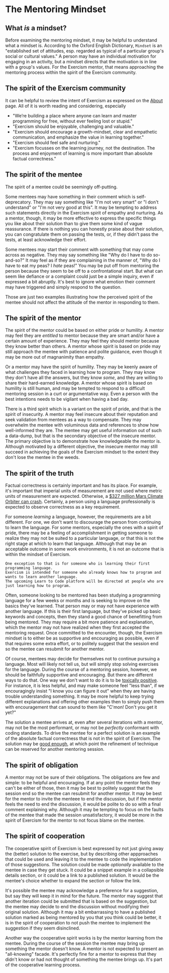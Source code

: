 # The Mentoring Mindset

## What _is_ a mindset?

Before examining the mentoring mindset, it may be helpful to understand what a mindset is.
According to the Oxford English Dictionary, `Mindset` is an "established set of attitudes, esp. regarded as typical of a particular group's social or cultural values."
A person may have an individual motivation for engaging in an activity, but a mindset directs that the motivation is in line with a group's values.
For the Exercism mentor, that means approaching the mentoring process within the spirit of the Exercism community.

## The spirit of the Exercism community

It can be helpful to review the intent of Exercism as expressed on the [About][exercism-about] page.
All of it is worth reading and considering, especially

- "We’re building a place where anyone can learn and master programming for free, without ever feeling lost or stupid."
- "Exercism should be enjoyable, challenging and valuable."
- "Exercism should encourage a growth-mindset, clear and empathetic communication, and emphasize the value in learning together."
- "Exercism should feel safe and nurturing."
- "Exercism focusses on the learning journey, not the destination. The process and enjoyment of learning is more important than absolute factual correctness."

## The spirit of the mentee

The spirit of a mentee could be seemingly off-putting.

Some mentees may have something in their comment which is self-deprecatory.
They may say something like "I'm not very smart" or "I don't understand" or "I'm not very good at this".
It may be tempting to address such statements directly in the Exercism spirit of empathy and nurturing.
As a mentor, though, it may be more effective to express the specific things you like about their solution
than to give them some kind of vague reassurance.
If there is nothing you can honestly praise about their solution, you can congratulate them on passing the tests,
or, if they didn't pass the tests, at least acknowledge their effort.

Some mentees may start their comment with something that may come across as negative.
They may say something like "Why do I have to do so-and-so?"
It may feel as if they are complaining in the manner of, "Why do I have to eat my peas? I _hate_ peas!"
You may be put off from mentoring the person because they seem to be off to a confrontational start.
But what can seem like defiance or a complaint could just be a simple inquiry, even if expressed a bit abruptly.
It's best to ignore what emotion their comment may have triggered and simply respond to the question.

Those are just two examples illustrating how the perceived spirit of the mentee should not affect the attitude of the mentor in responding to them.

## The spirit of the mentor

The spirit of the mentor could be based on either pride or humility.
A mentor may feel they are _entitled_ to mentor because they are smart and/or have a certain amount of experience.
They may feel they should mentor because they know better than others.
A mentor whose spirit is based on pride may still approach the mentee with patience and polite guidance,
even though it may be more out of magnanimity than empathy.

Or a mentor may have the spirit of humility.
They may be keenly aware of what challenges they faced in learning how to program.
They may know they don't have all the answers, but they know _some_, and they are willing to share their hard-earned knowledge.
A mentor whose spirit is based on humility is still human, and may be tempted to respond to a difficult mentoring session in a
curt or argumentative way.
Even a person with the best intentions needs to be vigilant when having a bad day.

There is a third spirit which is a variant on the spirit of pride, and that is the spirit of insecurity.
A mentor may feel insecure about their reputation and seek validation from mentees as a way to compensate.
They may overwhelm the mentee with voluminous data and references to show how well-informed they are.
The mentee may get useful information out of such a data-dump, but that is the secondary objective of the insecure mentor.
The primary objective is to demonstrate how knowledgeable the mentor is.
Although motivated by a different objective, the insecure mentor may still succeed in achieving the goals of the Exercism mindset
to the extent they don't lose the mentee in the weeds.

## The spirit of the truth

Factual correctness is certainly important and has its place.
For example, it's important that imperial units of measurement are not used where metric units of measurement are expected.
Otherwise, a [$327 million Mars Climate Orbiter can crash][crash].
Certainly, a person using a language professionally is expected to observe correctness as a key requirement.

For someone _learning_ a language, however, the requirements are a bit different.
For one, we don't want to discourage the person from continuing to learn the language.
For some mentors, especially the ones with a spirit of pride, there may be a feeling of accomplishment in getting someone to realize
they may not be suited to a particular language, or that this is not the right stage at which to learn that language.
Although that may be an acceptable outcome in some work environments, it is not an outcome that is within the mindset of Exercism.

```exercism/note
One exception to that is for someone who is learning their first programming language.
Exercism is intended for someone who already knows how to program and wants to learn another language.
The upcoming Learn to Code platform will be directed at people who are just learning how to program.
```

Often, someone looking to be mentored has been studying a programming language for a few weeks or months and is seeking to improve on the basics they've learned.
That person may or may not have experience with another language.
If this is their first language, but they've picked up basic keywords and concepts, then they stand a good chance of benefitting from being mentored.
They may require a bit more patience and explanation, which the mentor may not have realized when they first accepted the mentoring request.
Once committed to the encounter, though, the Exercism mindset is to either be as supportive and encouraging as possible, even if that requires
some extra effort, or to politely suggest that the session end so the mentee can resubmit for another mentor.

Of course, mentees may decide for themselves not to continue pursuing a language.
Most will likely not tell us, but will simply stop solving exercises for the language.
During the course of a mentoring session, however, we should be faithfully supportive and encouraging.
But there are different ways to do that.
One way we don't want to do it is to be [toxically positive][toxic-positivity].
For instance, it is less helpful, and may make someone feel "less than", if we encouragingly insist "I know you can figure it out"
when they are having trouble understanding something.
It may be more helpful to keep trying different explanations and offering other examples then to simply
push them with encouragement that can sound to them like "C'mon! Don't you get it yet?"

The solution a mentee arrives at, even after several iterations with a mentor, may not be the most performant,
or may not be _perfectly_ conformant with coding standards.
To drive the mentee for a perfect solution is an example of the absolute factual correctness that is not in the spirit of Exercism.
The solution may be [good enough][good-enough], at which point the refinement of technique can be reserved for another mentoring session.

## The spirit of obligation

A mentor may not be sure of their obligations.
The obligations are few and simple: to be helpful and encouraging.
If at any point the mentor feels they can't be either of those, then it may be best to politely suggest that the session end
so the mentee can resubmit for another mentor.
It may be best for the mentor to invite the menteee to end the discussion, but if the mentor feels the need to end the discussion,
it would be polite to do so with a final comment explaining why.
Although it may be tempting to focus on the faults of the mentee that made the session unsatisfactory,
it would be more in the spirit of Exercism for the mentor to not focus blame on the mentee. 

## The spirit of cooperation

The cooperative spirit of Exercism is best expressed by not just giving away the (better) solution to the exercise,
but by describing other appproaches that could be used and leaving it to the mentee to code the implementation of those suggestions.
The solution could be made _optionally_ available to the mentee in case they get stuck.
It could be a snippet example in a collapsible details section, or it could be a link to a published solution.
It would be the mentee's choice whether to expand the section or follow the link.

It's possible the mentee may acknowledge a preference for a suggestion, but say they will keep it in mind for the future.
The mentor may suggest that another iteration could be submitted that is based on the suggestion,
but the mentee may decide to end the discussion without modifying their original solution.
Although it may a bit embarrassing to have a published solution marked as being mentored by you that you think could be better,
it is in the spirit of cooperation to not push the mentee to implement the suggestion if they seem disinclined.

Another way the cooperative spirit works is by the mentor learning from the mentee.
During the course of the session the mentee may bring up something the mentor doesn't know.
A mentor is not expected to present an "all-knowing" facade.
It's perfectly fine for a mentor to express that they didn't know or had not thought of something the mentee brings up.
It's part of the cooperative learning process.

[exercism-about]: https://exercism.org/about
[crash]: https://everydayastronaut.com/mars-climate-orbiter/
[toxic-positivity]: https://rightasrain.uwmedicine.org/mind/well-being/toxic-positivity
[good-enough]: https://en.wikipedia.org/wiki/Principle_of_good_enough
